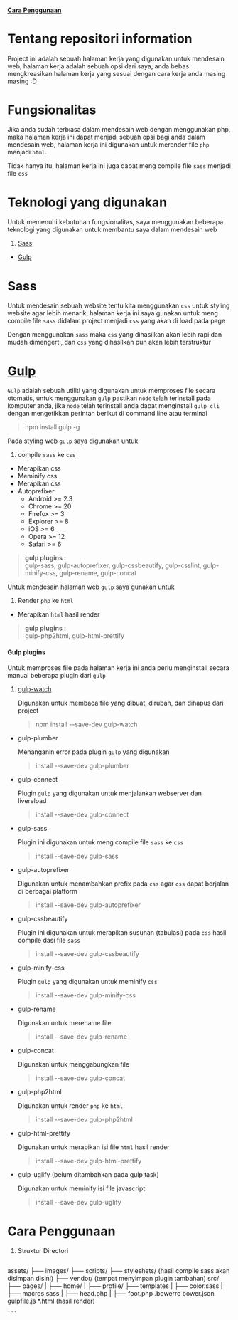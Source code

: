 #### [Cara Penggunaan](#cara-penggunaan)

# Tentang repositori information
Project ini adalah sebuah halaman kerja yang digunakan untuk mendesain web, halaman kerja adalah sebuah opsi dari saya, anda bebas mengkreasikan halaman kerja yang sesuai dengan cara kerja anda masing masing :D

# Fungsionalitas
Jika anda sudah terbiasa dalam mendesain web dengan menggunakan php, maka halaman kerja ini dapat menjadi sebuah opsi bagi anda dalam mendesain web, halaman kerja ini digunakan untuk merender file `php` menjadi `html`.

Tidak hanya itu, halaman kerja ini juga dapat meng compile file `sass` menjadi file `css`

# Teknologi yang digunakan
Untuk memenuhi kebutuhan fungsionalitas, saya menggunakan beberapa teknologi yang digunakan untuk membantu saya dalam mendesain web

1. [Sass](#sass)
* [Gulp](#gulp)

# Sass
Untuk mendesain sebuah website tentu kita menggunakan `css` untuk styling website agar lebih menarik, halaman kerja ini saya gunakan untuk meng compile file `sass` didalam project menjadi `css` yang akan di load pada page

Dengan menggunakan `sass` maka `css` yang dihasilkan akan lebih rapi dan mudah dimengerti, dan `css` yang dihasilkan pun akan lebih terstruktur

# [Gulp](https://www.npmjs.com/package/gulp)
`Gulp` adalah sebuah utiliti yang digunakan untuk memproses file secara otomatis, untuk menggunakan `gulp` pastikan `node` telah terinstall pada komputer anda, jika `node` telah terinstall anda dapat menginstall `gulp cli` dengan mengetikkan perintah berikut di command line atau terminal
> npm install gulp -g

Pada styling web `gulp` saya digunakan untuk
1. compile `sass` ke `css`
* Merapikan css
* Meminify css
* Merapikan css
* Autoprefixer
    * Android >= 2.3
    * Chrome >= 20
    * Firefox >= 3
    * Explorer >= 8
    * iOS >= 6
    * Opera >= 12
    * Safari >= 6

 > **gulp plugins :**<br />
gulp-sass, gulp-autoprefixer, gulp-cssbeautify, gulp-csslint, gulp-minify-css, gulp-rename, gulp-concat

Untuk mendesain halaman web `gulp` saya gunakan untuk
1. Render `php` ke `html`
* Merapikan `html` hasil render
> **gulp plugins :** <br>
gulp-php2html, gulp-html-prettify


#### Gulp plugins
Untuk memproses file pada halaman kerja ini anda perlu menginstall secara manual beberapa plugin dari `gulp`
1. [gulp-watch](https://www.npmjs.com/package/gulp-watch)

    Digunakan untuk membaca file yang dibuat, dirubah, dan dihapus dari project
    > npm install --save-dev gulp-watch

* gulp-plumber

    Menanganin error pada plugin `gulp` yang digunakan
    > install --save-dev gulp-plumber

* gulp-connect

    Plugin `gulp` yang digunakan untuk menjalankan webserver dan livereload
    > install --save-dev gulp-connect

* gulp-sass

    Plugin ini digunakan untuk meng compile file `sass` ke `css`
    > install --save-dev gulp-sass

* gulp-autoprefixer

    Digunakan untuk menambahkan prefix pada `css` agar `css` dapat berjalan di berbagai platform
    > install --save-dev gulp-autoprefixer

* gulp-cssbeautify

    Plugin ini digunakan untuk merapikan susunan (tabulasi) pada `css` hasil compile dasi file `sass`
    > install --save-dev gulp-cssbeautify

* gulp-minify-css

    Plugin `gulp` yang digunakan untuk meminify `css`
    > install --save-dev gulp-minify-css

* gulp-rename

    Digunakan untuk merename file
    > install --save-dev gulp-rename

* gulp-concat

    Digunakan untuk menggabungkan file
    > install --save-dev gulp-concat

* gulp-php2html

    Digunakan untuk render `php` ke `html`
    > install --save-dev gulp-php2html

* gulp-html-prettify

    Digunakan untuk merapikan isi file `html` hasil render
    > install --save-dev gulp-html-prettify

* gulp-uglify (belum ditambahkan pada gulp task)

    Digunakan untuk meminify isi file javascript
    > install --save-dev gulp-uglify

# Cara Penggunaan
1. Struktur Directori

    ```
assets/
├── images/
├── scripts/
├── styleshets/ (hasil compile sass akan disimpan disini)
├── vendor/ (tempat menyimpan plugin tambahan)
src/
├── pages/
|   ├── home/
|   ├── profile/
├── templates
|   ├── color.sass
|   ├── macros.sass
|   ├── head.php
|   ├── foot.php
.bowerrc
bower.json
gulpfile.js
*.html (hasil render)

    ```
